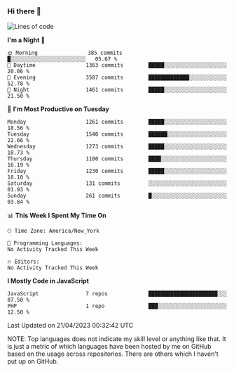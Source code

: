 ### Hi there 👋

<!--
**LynxJinxxy/LynxJinxxy** is a ✨ _special_ ✨ repository because its `README.md` (this file) appears on your GitHub profile.

Here are some ideas to get you started:

- 🔭 I’m currently working on ...
- 🌱 I’m currently learning ...
- 👯 I’m looking to collaborate on ...
- 🤔 I’m looking for help with ...
- 💬 Ask me about ...
- 📫 How to reach me: ...
- 😄 Pronouns: ...
- ⚡ Fun fact: ...
-->

<!--START_SECTION:waka-->
![Lines of code](https://img.shields.io/badge/From%20Hello%20World%20I%27ve%20Written-15.0%20million%20lines%20of%20code-blue)

**I'm a Night 🦉** 

```text
🌞 Morning                385 commits         █░░░░░░░░░░░░░░░░░░░░░░░░   05.67 % 
🌆 Daytime                1363 commits        █████░░░░░░░░░░░░░░░░░░░░   20.06 % 
🌃 Evening                3587 commits        █████████████░░░░░░░░░░░░   52.78 % 
🌙 Night                  1461 commits        █████░░░░░░░░░░░░░░░░░░░░   21.50 % 
```
📅 **I'm Most Productive on Tuesday** 

```text
Monday                   1261 commits        █████░░░░░░░░░░░░░░░░░░░░   18.56 % 
Tuesday                  1540 commits        ██████░░░░░░░░░░░░░░░░░░░   22.66 % 
Wednesday                1273 commits        █████░░░░░░░░░░░░░░░░░░░░   18.73 % 
Thursday                 1100 commits        ████░░░░░░░░░░░░░░░░░░░░░   16.19 % 
Friday                   1230 commits        █████░░░░░░░░░░░░░░░░░░░░   18.10 % 
Saturday                 131 commits         ░░░░░░░░░░░░░░░░░░░░░░░░░   01.93 % 
Sunday                   261 commits         █░░░░░░░░░░░░░░░░░░░░░░░░   03.84 % 
```


📊 **This Week I Spent My Time On** 

```text
🕑︎ Time Zone: America/New_York

💬 Programming Languages: 
No Activity Tracked This Week

🔥 Editors: 
No Activity Tracked This Week
```

**I Mostly Code in JavaScript** 

```text
JavaScript               7 repos             ██████████████████████░░░   87.50 % 
PHP                      1 repo              ███░░░░░░░░░░░░░░░░░░░░░░   12.50 % 
```




 Last Updated on 21/04/2023 00:32:42 UTC
<!--END_SECTION:waka-->
NOTE: Top languages does not indicate my skill level or anything like that. It is just a metric of which languages have been hosted by me on GitHub based on the usage across repositories. There are others which I haven't put up on GitHub.
